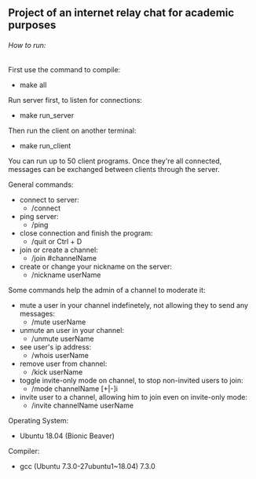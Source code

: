 ## Project of an internet relay chat for academic purposes

###### How to run:
First use the command to compile:
- make all

Run server first, to listen for connections:
- make run_server

Then run the client on another terminal:
- make run_client

You can run up to 50 client programs. Once they're all connected, messages can be exchanged between clients through the server.

General commands:
- connect to server:
  - /connect
- ping server:
  - /ping
- close connection and finish the program:
  - /quit or Ctrl + D  
- join or create a channel:
  - /join #channelName
- create or change your nickname on the server:
  - /nickname userName

Some commands help the admin of a channel to moderate it:
- mute a user in your channel indefinetely, not allowing they to send any messages:
  - /mute userName
- unmute an user in your channel:
  - /unmute userName
- see user's ip address:
  - /whois userName
- remove user from channel:
  - /kick userName
- toggle invite-only mode on channel, to stop non-invited users to join:
  - /mode channelName [+|-]i
- invite user to a channel, allowing him to join even on invite-only mode:
  - /invite channelName userName

Operating System:
- Ubuntu 18.04 (Bionic Beaver)

Compiler:
- gcc (Ubuntu 7.3.0-27ubuntu1~18.04) 7.3.0
